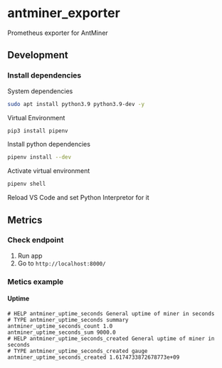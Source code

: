 # antminer_exporter

Prometheus exporter for AntMiner

## Development

### Install dependencies

System dependencies

```bash
sudo apt install python3.9 python3.9-dev -y
```

Virtual Environment

```bash
pip3 install pipenv
```

Install python dependencies

```bash
pipenv install --dev
```

Activate virtual environment

```bash
pipenv shell
```

Reload VS Code and set Python Interpretor for it

## Metrics

### Check endpoint

1. Run app
2. Go to `http://localhost:8000/`

### Metics example

#### Uptime

```text
# HELP antminer_uptime_seconds General uptime of miner in seconds
# TYPE antminer_uptime_seconds summary
antminer_uptime_seconds_count 1.0
antminer_uptime_seconds_sum 9000.0
# HELP antminer_uptime_seconds_created General uptime of miner in seconds
# TYPE antminer_uptime_seconds_created gauge
antminer_uptime_seconds_created 1.6174733872678773e+09
```
